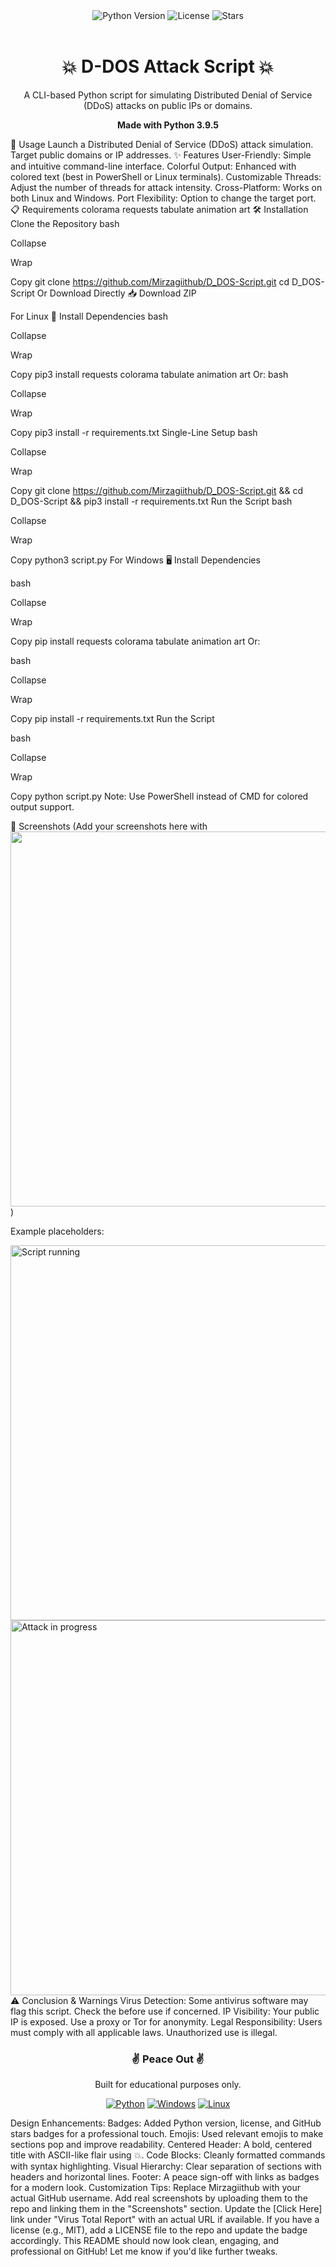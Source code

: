 <div align="center"> <img src="https://img.shields.io/badge/Python-3.9.5-blue?style=for-the-badge&logo=python" alt="Python Version"> <img src="https://img.shields.io/badge/License-MIT-green?style=for-the-badge" alt="License"> <img src="https://img.shields.io/github/stars/Mirzagiithub/D_DOS-Script?style=for-the-badge" alt="Stars"> <br><br> <h1>💥 D-DOS Attack Script 💥</h1> <p>A CLI-based Python script for simulating Distributed Denial of Service (DDoS) attacks on public IPs or domains.</p> <p><strong>Made with Python 3.9.5</strong></p> </div>
🚀 Usage
Launch a Distributed Denial of Service (DDoS) attack simulation.
Target public domains or IP addresses.
✨ Features
User-Friendly: Simple and intuitive command-line interface.
Colorful Output: Enhanced with colored text (best in PowerShell or Linux terminals).
Customizable Threads: Adjust the number of threads for attack intensity.
Cross-Platform: Works on both Linux and Windows.
Port Flexibility: Option to change the target port.
📋 Requirements
colorama
requests
tabulate
animation
art
🛠️ Installation
Clone the Repository
bash

Collapse

Wrap

Copy
git clone https://github.com/Mirzagiithub/D_DOS-Script.git
cd D_DOS-Script
Or Download Directly
📥 Download ZIP

For Linux 🐧
Install Dependencies
bash

Collapse

Wrap

Copy
pip3 install requests colorama tabulate animation art
Or:
bash

Collapse

Wrap

Copy
pip3 install -r requirements.txt
Single-Line Setup
bash

Collapse

Wrap

Copy
git clone https://github.com/Mirzagiithub/D_DOS-Script.git && cd D_DOS-Script && pip3 install -r requirements.txt
Run the Script
bash

Collapse

Wrap

Copy
python3 script.py
For Windows 🖥️
Install Dependencies

bash

Collapse

Wrap

Copy
pip install requests colorama tabulate animation art
Or:

bash

Collapse

Wrap

Copy
pip install -r requirements.txt
Run the Script

bash

Collapse

Wrap

Copy
python script.py
Note: Use PowerShell instead of CMD for colored output support.

📸 Screenshots
(Add your screenshots here with <img src="path/to/screenshot.png" width="600">)

Example placeholders:

<img src="screenshots/demo1.png" width="600" alt="Script running">
<img src="screenshots/demo2.png" width="600" alt="Attack in progress">
⚠️ Conclusion & Warnings
Virus Detection: Some antivirus software may flag this script. Check the before use if concerned.
IP Visibility: Your public IP is exposed. Use a proxy or Tor for anonymity.
Legal Responsibility: Users must comply with all applicable laws. Unauthorized use is illegal.
<div align="center"> <h3>✌️ Peace Out ✌️</h3> <p>Built for educational purposes only.</p> <p><a href="https://www.python.org/"><img src="https://img.shields.io/badge/Python-Website-yellow?style=flat-square&logo=python" alt="Python"></a> <a href="https://www.microsoft.com/en-in/software-download/windows10"><img src="https://img.shields.io/badge/Windows-Download-blue?style=flat-square&logo=windows" alt="Windows"></a> <a href="https://www.linux.org/pages/download/"><img src="https://img.shields.io/badge/Linux-Download-orange?style=flat-square&logo=linux" alt="Linux"></a></p> </div>
Design Enhancements:
Badges: Added Python version, license, and GitHub stars badges for a professional touch.
Emojis: Used relevant emojis to make sections pop and improve readability.
Centered Header: A bold, centered title with ASCII-like flair using 💥.
Code Blocks: Cleanly formatted commands with syntax highlighting.
Visual Hierarchy: Clear separation of sections with headers and horizontal lines.
Footer: A peace sign-off with links as badges for a modern look.
Customization Tips:
Replace Mirzagiithub with your actual GitHub username.
Add real screenshots by uploading them to the repo and linking them in the "Screenshots" section.
Update the [Click Here] link under "Virus Total Report" with an actual URL if available.
If you have a license (e.g., MIT), add a LICENSE file to the repo and update the badge accordingly.
This README should now look clean, engaging, and professional on GitHub! Let me know if you'd like further tweaks.
